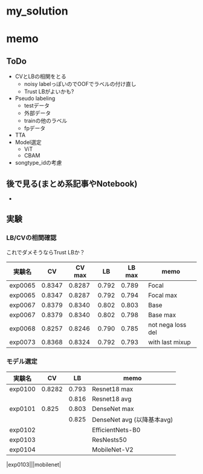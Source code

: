 # my_solution

# memo

## ToDo

- CVとLBの相関をとる
  - noisy labelっぽいのでOOFでラベルの付け直し
  - Trust LBがよいかも?
- Pseudo labeling
  - testデータ
  - 外部データ
  - trainの他のラベル
  - fpデータ
- TTA
- Model選定
  - ViT
  - CBAM
- songtype_idの考慮

## 後で見る(まとめ系記事やNotebook)
- 

## 実験

### LB/CVの相関確認

これでダメそうならTrust LBか？

|実験名|CV|CV max|LB|LB max|memo|
|--|--|--|--|--|--|
|exp0065|0.8347|0.8287|0.792|0.789|Focal|
|exp0065|0.8347|0.8287|0.792|0.794|Focal max|
|exp0067|0.8379|0.8340|0.802|0.803|Base|
|exp0067|0.8379|0.8340|0.802|0.798|Base max|
|exp0068|0.8257|0.8246|0.790|0.785|not nega loss del|
|exp0073|0.8368|0.8324|0.792|0.793|with last mixup|

### モデル選定

|実験名|CV|LB|memo|
|--|--|--|--|
|exp0100|0.8282|0.793|Resnet18 max|
|||0.816|Resnet18 avg|
|exp0101|0.825|0.803|DenseNet max|
|||0.825|DenseNet avg (以降基本avg)|
|exp0102|||EfficientNets-B0|
|exp0103|||ResNests50|
|exp0104|||MobileNet-V2|

|exp0103|||mobilenet|

